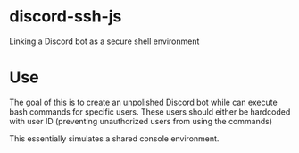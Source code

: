# discord-ssh-js
 Linking a Discord bot as a secure shell environment

# Use
The goal of this is to create an unpolished Discord bot while can execute bash commands for specific users.
These users should either be hardcoded with user ID (preventing unauthorized users from using the commands)

This essentially simulates a shared console environment.